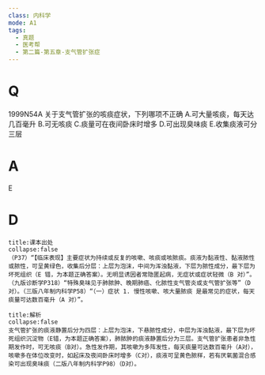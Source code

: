 ```yaml
---
class: 内科学
mode: A1
tags:
  - 真题
  - 医考帮
  - 第二篇-第五章-支气管扩张症
---
```


# Q
1999N54A 关于支气管扩张的咳痰症状，下列哪项不正确
A.可大量咳痰，每天达几百毫升
B.可无咳痰
C.痰量可在夜间卧床时增多
D.可出现臭味痰
E.收集痰液可分三层

# A
E
# D
```ad-note
title:课本出处
collapse:false
（P37）“【临床表现】主要症状为持续或反复的咳嗽、咳痰或咳脓痰。痰液为黏液性、黏液脓性或脓性，可呈黄绿色，收集后分层：上层为泡沫，中间为浑浊黏液，下层为脓性成分，最下层为坏死组织（E 错，为本题正确答案）。无明显诱因者常隐匿起病，无症状或症状轻微（B 对）”。（九版诊断学P318）“特殊臭味见于肺脓肿、晚期肺癌、化脓性支气管炎或支气管扩张等”（D 对）。（三版八年制内科学P58）“（一）症状 1. 慢性咳嗽、咳大量脓痰 是最常见的症状，每天痰量可达数百毫升（A 对）”。
```

```ad-summary
title:解析
collapse:false
支气管扩张的痰液静置后分为四层：上层为泡沫，下悬脓性成分，中层为浑浊黏液，最下层为坏死组织沉淀物（E错，为本题正确答案），肺脓肿的痰液静置后分为三层。支气管扩张患者非急性期发作时，可无咳痰（B对）。急性发作期，其咳嗽为多阵发性，每天痰量可达数百毫升（A对），咳嗽多在体位改变时，如起床及夜间卧床时增多（C对），痰液可呈黄色脓样，若有厌氧菌混合感染可出现臭味痰（二版八年制内科学P98）（D对）。
```

